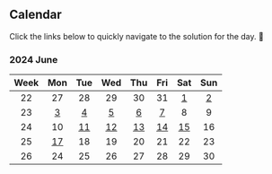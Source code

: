## **Calendar**

Click the links below to quickly navigate to the solution for the day. 🙂

### **2024 June**

|Week|Mon|Tue|Wed|Thu|Fri|Sat|Sun|
|:-:|:-:|:-:|:-:|:-:|:-:|:-:|:-:|
|22|27|28|29|30|31|[1](../all/3110_score_of_a_string/)|[2](../all/0344_reverse_string/)|
|23|[3](../all/2486_append_characters_to_string_to_make_subsequence/)|[4](../all/0409_longest_palindrome/)|[5](../all/1002_find_common_characters/)|[6](../all/0846_hand_of_straights/)|[7](../all/0648_replace_words/)|8|9|
|24|10|[11](../all/1122_relative_sort_array/)|[12](../all/0075_sort_colors/)|[13](../all/2037_minimum_number_of_moves_to_seat_everyone/)|[14](../all/0945_minimum_increment_to_make_array_unique/)|[15](../all/0502_IPO/)|16|
|25|[17](../all/0633_sum_of_square_numbers/)|18|19|20|21|22|23|
|26|24|25|26|27|28|29|30|
